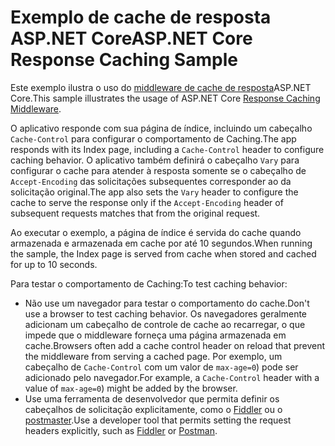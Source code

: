 # <a name="aspnet-core-response-caching-sample"></a><span data-ttu-id="2a633-101">Exemplo de cache de resposta ASP.NET Core</span><span class="sxs-lookup"><span data-stu-id="2a633-101">ASP.NET Core Response Caching Sample</span></span>

<span data-ttu-id="2a633-102">Este exemplo ilustra o uso do [middleware de cache de resposta](https://docs.microsoft.com/aspnet/core/performance/caching/middleware)ASP.NET Core.</span><span class="sxs-lookup"><span data-stu-id="2a633-102">This sample illustrates the usage of ASP.NET Core [Response Caching Middleware](https://docs.microsoft.com/aspnet/core/performance/caching/middleware).</span></span>

<span data-ttu-id="2a633-103">O aplicativo responde com sua página de índice, incluindo um cabeçalho `Cache-Control` para configurar o comportamento de Caching.</span><span class="sxs-lookup"><span data-stu-id="2a633-103">The app responds with its Index page, including a `Cache-Control` header to configure caching behavior.</span></span> <span data-ttu-id="2a633-104">O aplicativo também definirá o cabeçalho `Vary` para configurar o cache para atender à resposta somente se o cabeçalho de `Accept-Encoding` das solicitações subsequentes corresponder ao da solicitação original.</span><span class="sxs-lookup"><span data-stu-id="2a633-104">The app also sets the `Vary` header to configure the cache to serve the response only if the `Accept-Encoding` header of subsequent requests matches that from the original request.</span></span>

<span data-ttu-id="2a633-105">Ao executar o exemplo, a página de índice é servida do cache quando armazenada e armazenada em cache por até 10 segundos.</span><span class="sxs-lookup"><span data-stu-id="2a633-105">When running the sample, the Index page is served from cache when stored and cached for up to 10 seconds.</span></span>

<span data-ttu-id="2a633-106">Para testar o comportamento de Caching:</span><span class="sxs-lookup"><span data-stu-id="2a633-106">To test caching behavior:</span></span>

* <span data-ttu-id="2a633-107">Não use um navegador para testar o comportamento do cache.</span><span class="sxs-lookup"><span data-stu-id="2a633-107">Don't use a browser to test caching behavior.</span></span> <span data-ttu-id="2a633-108">Os navegadores geralmente adicionam um cabeçalho de controle de cache ao recarregar, o que impede que o middleware forneça uma página armazenada em cache.</span><span class="sxs-lookup"><span data-stu-id="2a633-108">Browsers often add a cache control header on reload that prevent the middleware from serving a cached page.</span></span> <span data-ttu-id="2a633-109">Por exemplo, um cabeçalho de `Cache-Control` com um valor de `max-age=0`) pode ser adicionado pelo navegador.</span><span class="sxs-lookup"><span data-stu-id="2a633-109">For example, a `Cache-Control` header with a value of `max-age=0`) might be added by the browser.</span></span>
* <span data-ttu-id="2a633-110">Use uma ferramenta de desenvolvedor que permita definir os cabeçalhos de solicitação explicitamente, como o <a href="https://www.telerik.com/fiddler">Fiddler</a> ou o <a href="https://www.getpostman.com/">postmaster</a>.</span><span class="sxs-lookup"><span data-stu-id="2a633-110">Use a developer tool that permits setting the request headers explicitly, such as <a href="https://www.telerik.com/fiddler">Fiddler</a> or <a href="https://www.getpostman.com/">Postman</a>.</span></span>
